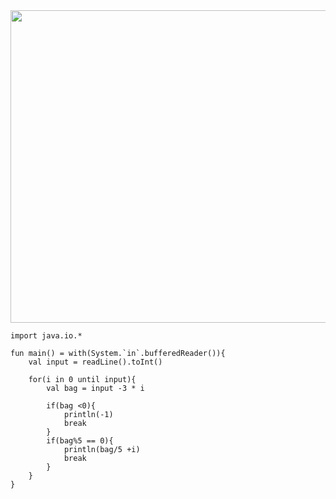 <img src="https://user-images.githubusercontent.com/84216838/206105670-6840c976-b33a-4272-9621-b9a0f83b841d.png" width= 700 height = 500>

```
import java.io.*

fun main() = with(System.`in`.bufferedReader()){
    val input = readLine().toInt()
    
    for(i in 0 until input){
        val bag = input -3 * i
        
        if(bag <0){
            println(-1)
            break
        }
        if(bag%5 == 0){
            println(bag/5 +i)
            break
        }
    }
}
```